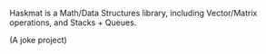 
Haskmat is a Math/Data Structures library, including Vector/Matrix operations, and Stacks + Queues.

(A joke project)
